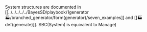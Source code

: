 System structures are documented in [[../../../../../BayesSD/playbook/1generator🏭/branched_generator/form(generator)/seven_examples]] and [[🏭def(generate)]]. SBC(System) is equivalent to Manage)